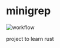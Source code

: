 # minigrep
![workflow](https://github.com/ttxs69/crc_file/actions/workflows/rust.yml/badge.svg)

project to learn rust